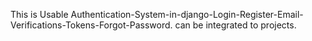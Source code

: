 This is Usable Authentication-System-in-django-Login-Register-Email-Verifications-Tokens-Forgot-Password.
can be integrated to projects.
